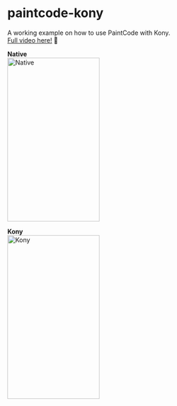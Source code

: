 # paintcode-kony
A working example on how to use PaintCode with Kony.  
[Full video here!](https://dl.dropboxusercontent.com/u/7391063/Sicredi/PaintCodeKony.mp4) 🎥

**Native**  
<img src="https://raw.githubusercontent.com/backslash-f/paintcode-kony/master/Reference/Native.gif" alt="Native" width="208" height="369">

**Kony**  
<img src="https://raw.githubusercontent.com/backslash-f/paintcode-kony/master/Reference/Kony.gif" alt="Kony" width="208" height="369">
